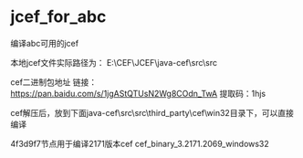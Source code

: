 # jcef_for_abc
编译abc可用的jcef

本地jcef文件实际路径为： E:\CEF\JCEF\java-cef\src\src

cef二进制包地址
链接：https://pan.baidu.com/s/1jgAStQTUsN2Wg8COdn_TwA 
提取码：1hjs

cef解压后，放到下面java-cef\src\src\third_party\cef\win32目录下，可以直接编译


4f3d9f7节点用于编译2171版本cef
cef_binary_3.2171.2069_windows32



